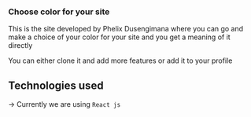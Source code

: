 ### Choose color for your site
<p>This is the site developed by Phelix Dusengimana  where you can go and make a choice of your color for your site and you get a meaning of it directly</p>
<p>You can either clone it and add more features or add it to your profile</p>

## Technologies used

-> Currently we are using `React js`
